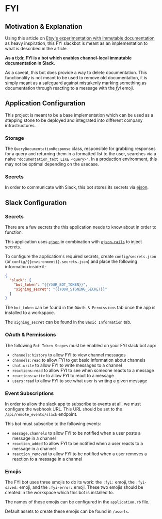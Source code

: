# FYI

## Motivation & Explanation

Using this article on [Etsy's experimentation with immutable documentation](https://codeascraft.com/2018/10/10/etsys-experiment-with-immutable-documentation/) as heavy inspiration, this FYI slackbot is meant as an implementation to what is described in the article.

**As a tl;dr, FYI is a bot which enables channel-local immutable documentation in Slack.**

As a caveat, this bot does provide a way to delete documentation. This functionality is not meant to be used to remove old documentation, it is simply meant as a safeguard against mistakenly marking something as documentation through reacting to a message with the _fyi_ emoji.

## Application Configuration

This project is meant to be a base implementation which can be used as a stepping stone to be deployed and integrated into different company infrastructures.

### Storage

The `QueryDocumentationResponse` class, responsible for grabbing responses for a query and returning them in a formatted list to the user, searches via a naive `"documentation_text LIKE <query>"`. In a production environment, this may not be optimal depending on the usecase.

### Secrets

In order to communicate with Slack, this bot stores its secrets via [ejson](https://github.com/Shopify/ejson).

## Slack Configuration

### Secrets

There are a few secrets the this application needs to know about in order to function.

This application uses [`ejson`](https://github.com/Shopify/ejson) in combination with [`ejson-rails`](https://github.com/Shopify/ejson-rails) to inject secrets.

To configure the application's required secrets, create `config/secrets.json` (or `config/{{environment}}.secrets.json`) and place the following information inside it:
```json
{
  "slack": {
    "bot_token": "{{YOUR_BOT_TOKEN}}",
    "signing_secret": "{{YOUR_SIGNING_SECRET}}"
  }
}
```

The `bot_token` can be found in the `OAuth & Permissions` tab once the app is installed to a workspace.

The `signing_secret` can be found in the `Basic Information` tab.

### OAuth & Permissions

The following `Bot Token Scopes` must be enabled on your FYI slack bot app:
- `channels:history` to allow FYI to view channel messages
- `channels:read` to allow FYI to get basic information about channels
- `chat:write` to allow FYI to write messages to a channel
- `reactions:read` to allow FYI to see when someone reacts to a message
- `reactions:write` to allow FYI to react to a message
- `users:read` to allow FYI to see what user is writing a given message

### Event Subscriptions

In order to allow the slack app to subscribe to events at all, we must configure the webhook URL.
This URL should be set to the `/api/remote_events/slack` endpoint.

This bot must subscribe to the following events:
- `message.channels` to allow FYI to be notified when a user posts a message in a channel
- `reaction_added` to allow FYI to be notified when a user reacts to a message in a channel
- `reaction_removed` to allow FYI to be notified when a user removes a reaction to a message in a channel

### Emojis

The FYI bot uses three emojis to do its work: the `:fyi:` emoji, the `:fyi-saved:` emoji, and the `:fyi-error:` emoji.
These two emojis should be created in the workspace which this bot is installed to.

The names of these emojis can be configured in the `application.rb` file.

Default assets to create these emojis can be found in `/assets`.